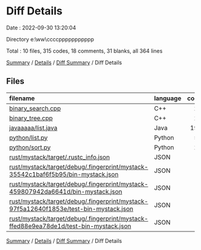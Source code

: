 # Diff Details

Date : 2022-09-30 13:20:04

Directory e:\\ww\\ccccppppppppppp

Total : 10 files,  315 codes, 18 comments, 31 blanks, all 364 lines

[Summary](results.md) / [Details](details.md) / [Diff Summary](diff.md) / Diff Details

## Files
| filename | language | code | comment | blank | total |
| :--- | :--- | ---: | ---: | ---: | ---: |
| [binary_search.cpp](/binary_search.cpp) | C++ | 24 | 0 | 2 | 26 |
| [binary_tree.cpp](/binary_tree.cpp) | C++ | 25 | 0 | 0 | 25 |
| [javaaaaa/list.java](/javaaaaa/list.java) | Java | 194 | 12 | 15 | 221 |
| [python/list.py](/python/list.py) | Python | 54 | 5 | 11 | 70 |
| [python/sort.py](/python/sort.py) | Python | 23 | 1 | 3 | 27 |
| [rust/mystack/target/.rustc_info.json](/rust/mystack/target/.rustc_info.json) | JSON | -1 | 0 | 0 | -1 |
| [rust/mystack/target/debug/.fingerprint/mystack-35542c1baf6f5b95/bin-mystack.json](/rust/mystack/target/debug/.fingerprint/mystack-35542c1baf6f5b95/bin-mystack.json) | JSON | -1 | 0 | 0 | -1 |
| [rust/mystack/target/debug/.fingerprint/mystack-459807942da6641d/bin-mystack.json](/rust/mystack/target/debug/.fingerprint/mystack-459807942da6641d/bin-mystack.json) | JSON | -1 | 0 | 0 | -1 |
| [rust/mystack/target/debug/.fingerprint/mystack-97f5a12640f1853e/test-bin-mystack.json](/rust/mystack/target/debug/.fingerprint/mystack-97f5a12640f1853e/test-bin-mystack.json) | JSON | -1 | 0 | 0 | -1 |
| [rust/mystack/target/debug/.fingerprint/mystack-ffed88e9ea78de1d/test-bin-mystack.json](/rust/mystack/target/debug/.fingerprint/mystack-ffed88e9ea78de1d/test-bin-mystack.json) | JSON | -1 | 0 | 0 | -1 |

[Summary](results.md) / [Details](details.md) / [Diff Summary](diff.md) / Diff Details